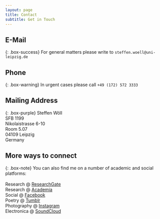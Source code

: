 ```yaml
---
layout: page
title: Contact
subtitle: Get in Touch
---
```

## E-Mail

{: .box-success}
For general matters please write to `steffen.woell@uni-leipzig.de`

## Phone

{: .box-warning}
In urgent cases please call `+49 (172) 572 3333`

## Mailing Address

{: .box-purple}
Steffen Wöll<br/>
SFB 1199<br/>
Nikolaistrasse 6-10<br/>
Room 5.07<br/>
04109 Leipzig<br/>
Germany

## More ways to connect

{: .box-note}
You can also find me on a number of academic and social platforms:<br/><br/>Research @ <a href="https://www.researchgate.net/profile/Steffen_Woell3" target="_blank">ResearchGate</a><br/>Research @ <a href="https://uni-leipzig.academia.edu/SteffenWöll" target="_blank">Academia</a><br/>Social @ <a href="https://www.facebook.com/steffen.woell" target="_blank">Facebook</a><br/>Poetry @ <a href="http://walkingintozero.tumblr.com" target="_blank">Tumblr</a><br/>Photography @ <a href="https://www.instagram.com/streetart_leipzig/" target="_blank">Instagram</a><br/>Electronica @ <a href="https://soundcloud.com/w-a_s" target="_blank">SoundCloud</a>
